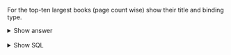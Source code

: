 ﻿For the top-ten largest books (page count wise) show their title and binding type.

<details>
<summary>Show answer</summary>

| title                                                                         | page count | binding               |
|-------------------------------------------------------------------------------|------------|-----------------------|
| "Oathbringer (The Stormlight Archive, #3)"                                    | 1248       | Hardcover             |
| "Rhythm of War (The Stormlight Archive, #4)"                                  | 1230       | Hardcover             |
| The Stand                                                                     | 1152       | Hardcover             |
| "A Dance with Dragons (A Song of Ice and Fire, #5)"                           | 1125       | Kindle Edition        |
| "Words of Radiance (The Stormlight Archive, #2)"                              | 1087       | Hardcover             |
| "The Way of Kings (The Stormlight Archive, #1)"                               | 1007       | Hardcover             |
| "The Wise Man's Fear (The Kingkiller Chronicle, #2)"                          | 994        | Hardcover             |
| "A Clash of Kings (A Song of Ice and Fire, #2)"                               | 969        | Paperback             |
| "The Damned Trilogy: A Call to Arms, The False Mirror, and The Spoils of War" | 958        | Kindle Edition        |
| Swan Song                                                                     | 956        | Mass Market Paperback |

</details>

<br/>

<details>
<summary>Show SQL</summary>

```sql
SELECT title, page_count, type
FROM book,
     binding_type
WHERE book.binding_id = binding_type.id
  AND page_count IS NOT NULL
ORDER BY page_count DESC
LIMIT 10;
```

</details>


